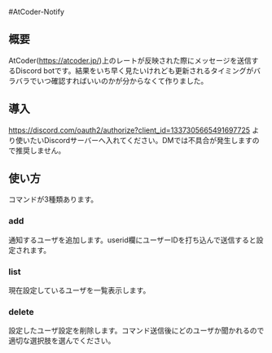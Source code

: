 #AtCoder-Notify

## 概要
AtCoder(https://atcoder.jp/)上のレートが反映された際にメッセージを送信するDiscord botです。結果をいち早く見たいけれども更新されるタイミングがバラバラでいつ確認すればいいのかが分からなくて作りました。

## 導入
https://discord.com/oauth2/authorize?client_id=1337305665491697725
より使いたいDiscordサーバーへ入れてください。DMでは不具合が発生しますので推奨しません。
## 使い方
コマンドが3種類あります。
### add
通知するユーザを追加します。userid欄にユーザーIDを打ち込んで送信すると設定されます。
### list
現在設定しているユーザを一覧表示します。
### delete
設定したユーザ設定を削除します。コマンド送信後にどのユーザか聞かれるので適切な選択肢を選んでください。
